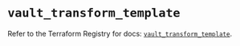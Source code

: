 # `vault_transform_template`

Refer to the Terraform Registry for docs: [`vault_transform_template`](https://registry.terraform.io/providers/hashicorp/vault/5.0.0/docs/resources/transform_template).
